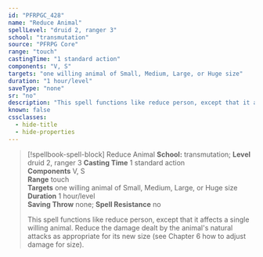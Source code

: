 ```yaml
---
id: "PFRPGC_428"
name: "Reduce Animal"
spellLevel: "druid 2, ranger 3"
school: "transmutation"
source: "PFRPG Core"
range: "touch"
castingTime: "1 standard action"
components: "V, S"
targets: "one willing animal of Small, Medium, Large, or Huge size"
duration: "1 hour/level"
saveType: "none"
sr: "no"
description: "This spell functions like reduce person, except that it affects a single willing animal. Reduce the damage dealt by the animal's natural attacks as appropriate for its new size (see Chapter 6 how to adjust damage for size)."
known: false
cssclasses:
  - hide-title
  - hide-properties
---
```


> [!spellbook-spell-block] Reduce Animal
> **School:** transmutation; **Level** druid 2, ranger 3
> **Casting Time** 1 standard action  
> **Components** V, S  
> **Range** touch  
> **Targets** one willing animal of Small, Medium, Large, or Huge size  
> **Duration** 1 hour/level  
> **Saving Throw** none; **Spell Resistance** no
> 
> This spell functions like reduce person, except that it affects a single willing animal. Reduce the damage dealt by the animal's natural attacks as appropriate for its new size (see Chapter 6 how to adjust damage for size).